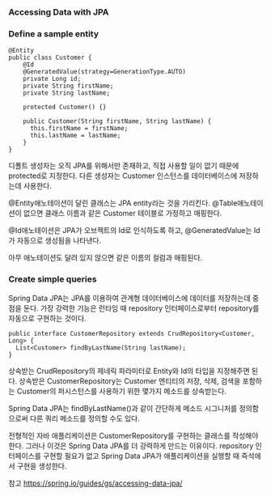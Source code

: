 ### Accessing Data with JPA

### Define a sample entity
```
@Entity
public class Customer {
    @Id
    @GeneratedValue(strategy=GenerationType.AUTO)
    private Long id;
    private String firstName;
    private String lastName;

    protected Customer() {}

    public Customer(String firstName, String lastName) {
      this.firstName = firstName;
      this.lastName = lastName;
    }
}
```

디폴트 생성자는 오직 JPA를 위해서만 존재하고, 직접 사용할 일이 없기 때문에 protected로 지정한다. 다른 생성자는 Customer 인스턴스를 데이터베이스에 저장하는데 사용한다.

@Entity애노테이션이 달린 클래스는 JPA entity라는 것을 가리킨다. @Table애노테이션이 없으면 클래스 이름과 같은 Customer 테이블로 가정하고 매핑한다.

@Id애노테이션은 JPA가 오브젝트의 Id로 인식하도록 하고, @GeneratedValue는 Id가 자동으로 생성됨을 나타낸다.

아무 애노테이션도 달려 있지 않으면 같은 이름의 컬럼과 매핑된다.

### Create simple queries
Spring Data JPA는 JPA를 이용하여 관계형 데이터베이스에 데이터를 저장하는데 중점을 둔다. 가장 강력한 기능은 런타임 때 repository 인터페이스로부터 repository를 자동으로 구현하는 것이다.
```
public interface CustomerRepository extends CrudRepository<Customer, Long> {
  List<Customer> findByLastName(String lastName);
}
```

상속받는 CrudRepository의 제네릭 파라미터로 Entity와 Id의 타입을 지정해주면 된다. 상속받은 CustomerRepository는 Customer 엔티티의 저장, 삭제, 검색을 포함하는 Customer의 퍼시스턴스를 사용하기 위한 몇가지 메소드를 상속받는다.

Spring Data JPA는 findByLastName()과 같이 간단하게 메소드 시그니처를 정의함으로써 다른 쿼리 메소드를 정의할 수도 있다.

전형적인 자바 애플리케이션은 CustomerRepository를 구현하는 클래스를 작성해야 한다. 그러나 이것은 Spring Data JPA를 더 강력하게 만드는 이유이다. repository 인터페이스를 구현할 필요가 없고 Spring Data JPA가 애플리케이션을 실행할 때 즉석에서 구현을 생성한다.

참고 https://spring.io/guides/gs/accessing-data-jpa/

